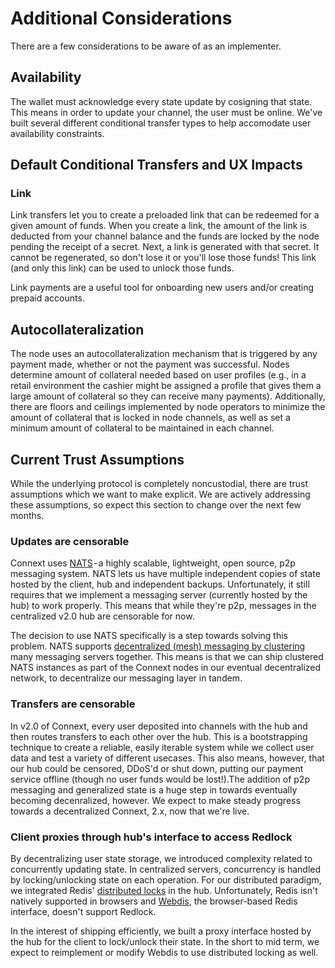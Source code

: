 # Additional Considerations

There are a few considerations to be aware of as an implementer.

## Availability

The wallet must acknowledge every state update by cosigning that state. This means in order to update your channel, the user must be online. We've built several different conditional transfer types to help accomodate user availability constraints. 


## Default Conditional Transfers and UX Impacts

### Link

Link transfers let you to create a preloaded link that can be redeemed for a given amount of funds. When you create a link, the amount of the link is deducted from your channel balance and the funds are locked by the node pending the receipt of a secret. Next, a link is generated with that secret. It cannot be regenerated, so don't lose it or you'll lose those funds! This link (and only this link) can be used to unlock those funds.

Link payments are a useful tool for onboarding new users and/or creating prepaid accounts.


## Autocollateralization

The node uses an autocollateralization mechanism that is triggered by any payment made, whether or not the payment was successful. Nodes determine amount of collateral needed based on user profiles (e.g., in a retail environment the cashier might be assigned a profile that gives them a large amount of collateral so they can receive many payments). Additionally, there are floors and ceilings implemented by node operators to minimize the amount of collateral that is locked in node channels, as well as set a minimum amount of collateral to be maintained in each channel.


## Current Trust Assumptions

While the underlying protocol is completely noncustodial, there are trust assumptions which we want to make explicit. We are actively addressing these assumptions, so expect this section to change over the next few months.

### Updates are censorable

Connext uses [NATS](https://nats.io) - a highly scalable, lightweight, open source, p2p messaging system. NATS lets us have multiple independent copies of state hosted by the client, hub and independent backups. Unfortunately, it still requires that we implement a messaging server (currently hosted by the hub) to work properly. This means that while they're p2p, messages in the centralized v2.0 hub are censorable for now.

The decision to use NATS specifically is a step towards solving this problem. NATS supports [decentralized (mesh) messaging by clustering](https://nats-io.github.io/docs/nats_server/clustering.html) many messaging servers together. This means is that we can ship clustered NATS instances as part of the Connext nodes in our eventual decentralized network, to decentralize our messaging layer in tandem.

### Transfers are censorable

In v2.0 of Connext, every user deposited into channels with the hub and then routes transfers to each other over the hub. This is a bootstrapping technique to create a reliable, easily iterable system while we collect user data and test a variety of different usecases. This also means, however, that our hub could be censored, DDoS'd or shut down, putting our payment service offline (though no user funds would be lost!).The addition of p2p messaging and generalized state is a huge step in towards eventually becoming decenralized, however. We expect to make steady progress towards a decentralized Connext, 2.x, now that we're live.

### Client proxies through hub's interface to access Redlock

By decentralizing user state storage, we introduced complexity related to concurrently updating state. In centralized servers, concurrency is handled by locking/unlocking state on each operation. For our distributed paradigm, we integrated Redis' [distributed locks](https://redis.io/topics/distlock) in the hub. Unfortunately, Redis isn't natively supported in browsers and [Webdis](https://webd.is), the browser-based Redis interface, doesn't support Redlock.

In the interest of shipping efficiently, we built a proxy interface hosted by the hub for the client to lock/unlock their state. In the short to mid term, we expect to reimplement or modify Webdis to use distributed locking as well.
